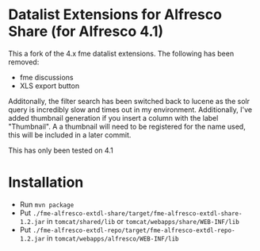 Datalist Extensions for Alfresco Share (for Alfresco 4.1)
===========================================================

This a fork of the 4.x fme datalist extensions.  The following has been removed:

* fme discussions
* XLS export button

Additonally, the filter search has been switched back to lucene as the solr query is incredibly slow and times out in my environment. Additionally, I've added thumbnail generation if you insert a column with the label "Thumbnail". A a thumbnail will need to be registered for the name used, this will be included in a later commit.

This has only been tested on 4.1

Installation
============

* Run `mvn package`
* Put `./fme-alfresco-extdl-share/target/fme-alfresco-extdl-share-1.2.jar` in `tomcat/shared/lib` or `tomcat/webapps/share/WEB-INF/lib`
* Put `./fme-alfresco-extdl-repo/target/fme-alfresco-extdl-repo-1.2.jar` in `tomcat/webapps/alfresco/WEB-INF/lib`


